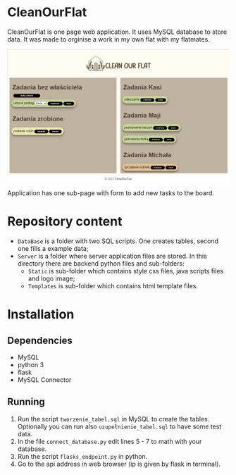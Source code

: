# CleanOurFlat

CleanOurFlat is one page web application. It uses MySQL database to store data. It was made to orginise a work in my own flat with my flatmates. 

![screenshot from app](img/screen_app.png)

Application has one sub-page with form to add new tasks to the board.

# Repository content

- `DataBase` is a folder with two SQL scripts. One creates tables, second one fills a example data;
- `Server` is a folder where server application files are stored. In this directory there are backend python files and sub-folders:
  - `Static` is sub-folder which contains style css files, java scripts files and logo image;
  - `Templates` is sub-folder which contains html template files.

# Installation

## Dependencies

- MySQL
- python 3
- flask
- MySQL Connector

## Running

1. Run the script `tworzenie_tabel.sql` in MySQL to create the tables. Optionally you can run also `uzupełnienie_tabel.sql` to have some test data.
2. In the file `connect_database.py` edit lines 5 - 7 to math with your database.
3. Run the script `flasks_endpoint.py` in python.
4. Go to the api address in web browser (ip is given by flask in terminal).